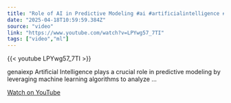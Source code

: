 ```yaml
---
title: "Role of AI in Predictive Modeling #ai #artificialintelligence #machinelearning #aiagent #Role"
date: "2025-04-18T10:59:59.384Z"
source: "video"
link: "https://www.youtube.com/watch?v=LPYwg57_7TI"
tags: ["video","ml"]
---
```


{{< youtube LPYwg57_7TI >}}

genaiexp Artificial Intelligence plays a crucial role in predictive modeling by leveraging machine learning algorithms to analyze ...

[Watch on YouTube](https://www.youtube.com/watch?v=LPYwg57_7TI)
